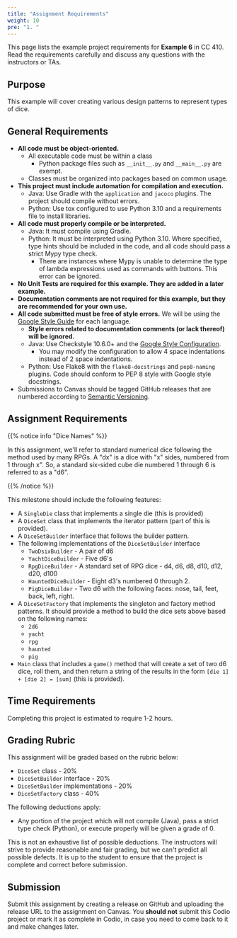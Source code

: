 ```yaml
---
title: "Assignment Requirements"
weight: 10
pre: "1. "
---
```


This page lists the example project requirements for **Example 6** in CC 410. Read the requirements carefully and discuss any questions with the instructors or TAs. 

## Purpose

This example will cover creating various design patterns to represent types of dice.

## General Requirements

* **All code must be object-oriented.**
  * All executable code must be within a class
    * Python package files such as `__init__.py` and `__main__.py` are exempt.
  * Classes must be organized into packages based on common usage.
* **This project must include automation for compilation and execution.**
  * Java: Use Gradle with the `application` and `jacoco` plugins. The project should compile without errors. 
  * Python: Use tox configured to use Python 3.10 and a requirements file to install libraries. 
* **All code must properly compile or be interpreted.**
  * Java: It must compile using Gradle.
  * Python: It must be interpreted using Python 3.10. Where specified, type hints should be included in the code, and all code should pass a strict Mypy type check.
    * There are instances where Mypy is unable to determine the type of lambda expressions used as commands with buttons. This error can be ignored.
* **No Unit Tests are required for this example. They are added in a later example.**
* **Documentation comments are not required for this example, but they are recommended for your own use.**
* **All code submitted must be free of style errors.** We will be using the [Google Style Guide](https://google.github.io/styleguide/) for each language. 
  * **Style errors related to documentation comments (or lack thereof) will be ignored.**
  * Java: Use Checkstyle 10.6.0+ and the [Google Style Configuration](https://raw.githubusercontent.com/checkstyle/checkstyle/checkstyle-10.6.0/src/main/resources/google_checks.xml). 
    * You may modify the configuration to allow 4 space indentations instead of 2 space indentations.
  * Python: Use Flake8 with the `flake8-docstrings` and `pep8-naming` plugins. Code should conform to PEP 8 style with Google style docstrings. 
* Submissions to Canvas should be tagged GitHub releases that are numbered according to [Semantic Versioning](https://semver.org/).

## Assignment Requirements

{{% notice info "Dice Names" %}}

In this assignment, we'll refer to standard numerical dice following the method used by many RPGs. A  "dx" is a dice with "x" sides, numbered from 1 through x". So, a standard six-sided cube die numbered 1 through 6 is referred to as a "d6".
    
{{% /notice %}}

This milestone should include the following features:

* A `SingleDie` class that implements a single die (this is provided)
* A `DiceSet` class that implements the iterator pattern (part of this is provided).
* A `DiceSetBuilder` interface that follows the builder pattern.
* The following implementations of the `DiceSetBuilder` interface
  * `TwoDsixBuilder` - A pair of d6
  * `YachtDiceBuilder` - Five d6's
  * `RpgDiceBuilder` - A standard set of RPG dice - d4, d6, d8, d10, d12, d20, d100
  * `HauntedDiceBuilder` - Eight d3's numbered 0 through 2. 
  * `PigDiceBuilder` - Two d6 with the following faces: nose, tail, feet, back, left, right.
* A `DiceSetFactory` that implements the singleton and factory method patterns. It should provide a method to build the dice sets above based on the following names:
  * `2d6`
  * `yacht`
  * `rpg`
  * `haunted`
  * `pig`
* `Main` class that includes a `game()` method that will create a set of two d6 dice, roll them, and then return a string of the results in the form `[die 1] + [die 2] = [sum]` (this is provided).

## Time Requirements

Completing this project is estimated to require 1-2 hours.

## Grading Rubric

This assignment will be graded based on the rubric below:

* `DiceSet` class - 20%
* `DiceSetBuilder` interface - 20%
* `DiceSetBuilder` implementations - 20%
* `DiceSetFactory` class - 40%

The following deductions apply:

* Any portion of the project which will not compile (Java), pass a strict type check (Python), or execute properly will be given a grade of 0.

This is not an exhaustive list of possible deductions. The instructors will strive to provide reasonable and fair grading, but we can't predict all possible defects. It is up to the student to ensure that the project is complete and correct before submission. 

## Submission

Submit this assignment by creating a release on GitHub and uploading the release URL to the assignment on Canvas. You **should not** submit this Codio project or mark it as complete in Codio, in case you need to come back to it and make changes later.